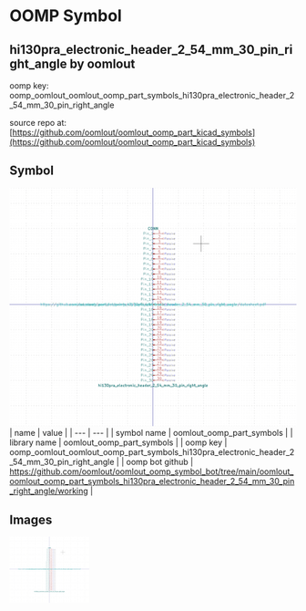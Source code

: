 # OOMP Symbol  
## hi130pra_electronic_header_2_54_mm_30_pin_right_angle  by oomlout  
  
oomp key: oomp_oomlout_oomlout_oomp_part_symbols_hi130pra_electronic_header_2_54_mm_30_pin_right_angle  
  
source repo at: [https://github.com/oomlout/oomlout_oomp_part_kicad_symbols](https://github.com/oomlout/oomlout_oomp_part_kicad_symbols)  
## Symbol  
  
[![working.png](working_600.png)](working.png)  
| name | value | 
| --- | --- | 
| symbol name | oomlout_oomp_part_symbols | 
| library name | oomlout_oomp_part_symbols | 
| oomp key | oomp_oomlout_oomlout_oomp_part_symbols_hi130pra_electronic_header_2_54_mm_30_pin_right_angle | 
| oomp bot github | https://github.com/oomlout/oomlout_oomp_symbol_bot/tree/main/oomlout_oomlout_oomp_part_symbols_hi130pra_electronic_header_2_54_mm_30_pin_right_angle/working | 
## Images  
  
[![working.png](working_140.png)](working.png)  
